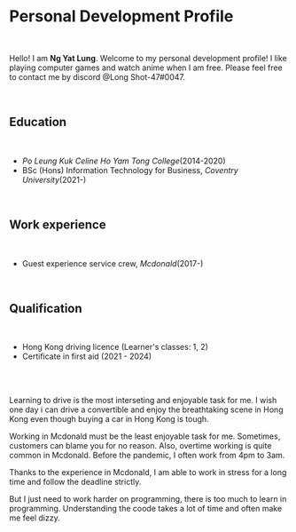 <!DOCTYPE html>
<html>
<body>
    <div id="heading">
    <h1>Personal Development Profile</h1>
    <br>
        <p>Hello! I am <strong>Ng Yat Lung</strong>. Welcome to my personal development profile!
        I like playing computer games and watch anime when I am free. Please feel free to contact me by discord @Long Shot-47#0047.</p>
    <br>
    </div>
    <div id="education">
        <h2>Education</h2>
        <br>
        <ul>
            <li><em>Po Leung Kuk Celine Ho Yam Tong College</em>(2014-2020)</li>
            <li>BSc (Hons) Information Technology for Business, <em>Coventry University</em>(2021-)</li>
        </ul>
        <br>
    </div>
    <div id="work experience">
        <h2>Work experience</h2>
        <br>
        <ul>
            <li>Guest experience service crew, <em>Mcdonald</em>(2017-)</li>
        </ul>
        <br>
    </div>
    <div id="Qualification">
    <h2>Qualification</h2>
    <br>
    <ul>
        <li>Hong Kong driving licence (Learner's classes: 1, 2)</li>
        <li>Certificate in first aid (2021 - 2024)</li>
    </ul>
    <br>
    </div>
    <div id="Reflection">
    <br>
        <p>Learning to drive is the most interseting and enjoyable task for me. I wish one day i can drive a convertible and enjoy the breathtaking scene in Hong Kong even though buying a car in Hong Kong is tough.</p>
        <p>Working in Mcdonald must be the least enjoyable task for me. Sometimes, customers can blame you for no reason. Also, overtime working is quite common in Mcdonald. Before the pandemic, I often work from 4pm to 3am.</p>
        <p>Thanks to the experience in Mcdonald, I am able to work in stress for a long time and follow the deadline strictly.</p>
        <p>But I just need to work harder on programming, there is too much to learn in programming. Understanding the coode takes a lot of time and often make me feel dizzy.</p>
    </div>
</body>
</html>
